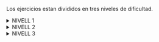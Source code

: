 Los ejercicios estan divididos en tres niveles de dificultad.

<Details>
<Summary>NIVELL 1</Summary>
Exercici 2: Realitza la següent consulta: Has d'obtenir el nom, email i país de cada companyia, ordena les dades en funció del nom de les companyies.

```
SELECT company_name AS Nom, email, country AS Pais
FROM company
ORDER BY company_name;
```


Exercici 3: Des de la secció de màrqueting et sol·liciten que els passis un llistat dels països que estan fent compres.
SELECT DISTINCT country AS Pais
```
FROM company
LEFT JOIN transaction
ON company.id = transaction.company_id;
```


Exercici 4: Des de màrqueting també volen saber des de quants països es realitzen les compres.
```
SELECT COUNT(DISTINCT country) AS Paisos
FROM company
LEFT JOIN transaction
ON company.id = transaction.company_id;
```


Exercici 5 El teu cap identifica un error amb la companyia que té id 'b-2354'. Per tant, et sol·licita que li indiquis el país i nom de companyia d'aquest id.
```
SELECT country AS Pais, company_name AS Nom
FROM company
WHERE id = "b-2354";
```


Exercici 6 A més, el teu cap et sol·licita que indiquis quina és la companyia amb major despesa mitjana?
```
SELECT company_name AS Nom
FROM company
JOIN transaction
ON company.id = transaction.company_id
GROUP BY company_name
ORDER BY AVG(transaction.amount) DESC
LIMIT 1;
```
</Details>

<Details>
<Summary>NIVELL 2</Summary>
Exercici 1: El teu cap et sol·licita verificar si en la base de dades existeixen companyies amb identificadors (id) duplicats.*/

```
SELECT id, COUNT(*) AS Copies
FROM company
GROUP BY id
HAVING Copies > 1;
```

Exercici 2 En quin dia es van realitzar les cinc vendes més costoses? Mostra la data de la transacció i la sumatòria de la quantitat de diners.
```
SELECT DATE(timestamp) AS Data, SUM(amount) AS Sumatoria
FROM transaction
GROUP BY Data
HAVING COUNT(*) >= 5
ORDER BY Sumatoria DESC
LIMIT 1;
```


Exercici 3: En quin dia es van realitzar les cinc vendes de menor valor? Mostra la data de la transacció i la sumatòria de la quantitat de diners.
```
SELECT DATE(timestamp) AS Data, SUM(amount) AS Sumatoria
FROM transaction
GROUP BY Data
HAVING COUNT(*) >= 5
ORDER BY Sumatoria ASC
LIMIT 1;
```


Exercici 4: Quina és la mitjana de despesa per país? Presenta els resultats ordenats de major a menor mitjà.
```
SELECT company.country AS Pais, AVG(transaction.amount) AS Despesa_Mitjana
From company
LEFT JOIN transaction
ON company.id = transaction.company_id
GROUP BY Pais
ORDER BY Despesa_Mitjana DESC;
```
</Details>



<Details>
<Summary>NIVELL 3</Summary>
Exercici 1: Presenta el nom, telèfon i país de les companyies, juntament amb la quantitat total gastada, d'aquelles que van realitzar
transaccions amb una despesa compresa entre 100 i 200 euros. Ordena els resultats de major a menor quantitat gastada.

```
SELECT company_name AS Nom, phone AS Telefon, country AS Pais, SUM(transaction.amount) AS Total_Gastat
FROM Company
LEFT JOIN transaction
ON company.id = transaction.company_id
WHERE transaction.amount BETWEEN 100 AND 200
GROUP BY company.id
ORDER BY Total_Gastat DESC;
```

  
Exercici 2: Indica el nom de les companyies que van fer compres el 16 de març del 2022, 28 de febrer del 2022 i 13 de febrer del 2022.
```
SELECT DISTINCT company_name AS Nom
FROM Company
LEFT JOIN transaction
ON company.id = transaction.company_id
WHERE DATE(timestamp) IN ("2022-03-16", "2022-02-28", "2022-02-13");
```

</Details>
